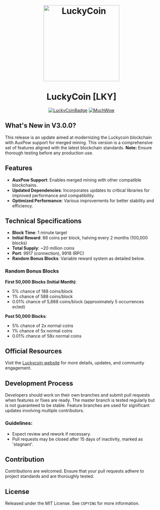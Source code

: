 <h1 align="center">
<img src="https://pbs.twimg.com/media/GZhUfpHWwA8P4B_?format=png&name=small" data-canonical-src="https://pbs.twimg.com/media/GZhUfpHWwA8P4B_?format=png&name=small" width="250" height="250" alt="LuckyCoin"/>
<br/><br/>
LuckyCoin [LKY]
</h1>

<div align="center">

[![LuckyCoinBadge](https://img.shields.io/badge/LuckyCoin-Coin-blue)](https://luckycoinfoundation.org)
[![MuchWow](https://img.shields.io/badge/OG-Coin-yellow.svg)](https://luckycoinfoundation.org)

</div>

## What's New in V3.0.0?
This release is an update aimed at modernizing the Luckycoin blockchain with AuxPow support for merged mining. This version is a comprehensive set of features aligned with the latest blockchain standards. **Note:** Ensure thorough testing before any production use.

## Features
- **AuxPow Support**: Enables merged mining with other compatible blockchains.
- **Updated Dependencies**: Incorporates updates to critical libraries for improved performance and compatibility.
- **Optimized Performance**: Various improvements for better stability and efficiency.

## Technical Specifications
- **Block Time**: 1 minute target
- **Initial Reward**: 88 coins per block, halving every 2 months (100,000 blocks)
- **Total Supply**: ~20 million coins
- **Port**: 9917 (connection), 9918 (RPC)
- **Random Bonus Blocks**: Variable reward system as detailed below.

### Random Bonus Blocks
**First 50,000 Blocks (Initial Month)**:
- 5% chance of 188 coins/block
- 1% chance of 588 coins/block
- 0.01% chance of 5,888 coins/block (approximately 5 occurrences ected)

**Post 50,000 Blocks**:
- 5% chance of 2x normal coins
- 1% chance of 5x normal coins
- 0.01% chance of 58x normal coins

## Official Resources
Visit the [Luckycoin website](https://luckycoinfoundation.org) for more details, updates, and community engagement.

## Development Process
Developers should work on their own branches and submit pull requests when features or fixes are ready. The master branch is tested regularly but is not guaranteed to be stable. Feature branches are used for significant updates involving multiple contributors.

### Guidelines:
- Expect review and rework if necessary.
- Pull requests may be closed after 15 days of inactivity, marked as 'stagnant'.

## Contribution
Contributions are welcomed. Ensure that your pull requests adhere to project standards and are thoroughly tested.

## License
Released under the MIT License. See `COPYING` for more information.
